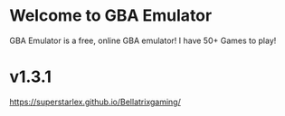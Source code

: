 # Welcome to GBA Emulator

GBA Emulator is a free, online GBA emulator! I have 50+ Games to play!

# v1.3.1


https://superstarlex.github.io/Bellatrixgaming/
